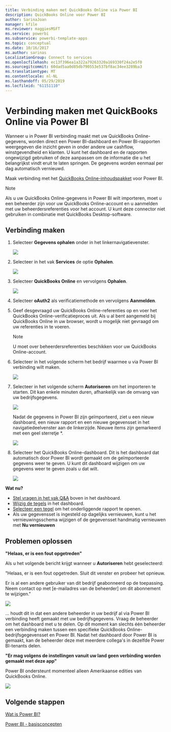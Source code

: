 ```yaml
---
title: Verbinding maken met QuickBooks Online via Power BI
description: QuickBooks Online voor Power BI
author: SarinaJoan
manager: kfile
ms.reviewer: maggiesMSFT
ms.service: powerbi
ms.subservice: powerbi-template-apps
ms.topic: conceptual
ms.date: 10/16/2017
ms.author: sarinas
LocalizationGroup: Connect to services
ms.openlocfilehash: ec13f396ea1a322a79263320a169330f24a2e5f0
ms.sourcegitcommit: 60dad5aa0d85db790553e537bf8ac34ee3289ba3
ms.translationtype: MT
ms.contentlocale: nl-NL
ms.lasthandoff: 05/29/2019
ms.locfileid: "61151110"
---
```

# <a name="connect-to-quickbooks-online-with-power-bi"></a>Verbinding maken met QuickBooks Online via Power BI
Wanneer u in Power BI verbinding maakt met uw QuickBooks Online-gegevens, worden direct een Power BI-dashboard en Power BI-rapporten weergegeven die inzicht geven in onder andere uw cashflow, winstgevendheid en klanten. U kunt het dashboard en de rapporten ongewijzigd gebruiken of deze aanpassen om de informatie die u het belangrijkst vindt eruit te laten springen. De gegevens worden eenmaal per dag automatisch vernieuwd.

Maak verbinding met het [QuickBooks Online-inhoudspakket](https://dxt.powerbi.com/getdata/services/quickbooks-online) voor Power BI.

>[!NOTE]
>Als u uw QuickBooks Online-gegevens in Power BI wilt importeren, moet u een beheerder zijn voor uw QuickBooks Online-account en u aanmelden met uw beheerdersreferenties voor het account. U kunt deze connector niet gebruiken in combinatie met QuickBooks Desktop-software. 

## <a name="how-to-connect"></a>Verbinding maken
1. Selecteer **Gegevens ophalen** onder in het linkernavigatievenster.
   
   ![](media/service-connect-to-quickbooks-online/pbi_getdata.png) 
2. Selecteer in het vak **Services** de optie **Ophalen**.
   
   ![](media/service-connect-to-quickbooks-online/pbi_getservices.png) 
3. Selecteer **QuickBooks Online** en vervolgens **Ophalen**.
   
   ![](media/service-connect-to-quickbooks-online/qbo.png)
4. Selecteer **oAuth2** als verificatiemethode en vervolgens **Aanmelden**. 
5. Geef desgevraagd uw QuickBooks Online-referenties op en voer het QuickBooks Online-verificatieproces uit. Als u al bent aangemeld bij QuickBooks Online in uw browser, wordt u mogelijk niet gevraagd om uw referenties in te voeren.
   >[!NOTE]
   >U moet over beheerdersreferenties beschikken voor uw QuickBooks Online-account.
6. Selecteer in het volgende scherm het bedrijf waarmee u via Power BI verbinding wilt maken.
   
   ![](media/service-connect-to-quickbooks-online/pbi_qbo_almost.png)
7. Selecteer in het volgende scherm **Autoriseren** om het importeren te starten. Dit kan enkele minuten duren, afhankelijk van de omvang van uw bedrijfsgegevens. 
   
   ![](media/service-connect-to-quickbooks-online/pbi_qbo_authorizesm.png)
   
   Nadat de gegevens in Power BI zijn geïmporteerd, ziet u een nieuw dashboard, een nieuw rapport en een nieuwe gegevensset in het navigatiedeelvenster aan de linkerzijde. Nieuwe items zijn gemarkeerd met een geel sterretje \*.
   
   ![](media/service-connect-to-quickbooks-online/pbi_qbo_leftnavnew.png)
8. Selecteer het QuickBooks Online-dashboard. Dit is het dashboard dat automatisch door Power BI wordt gemaakt om de geïmporteerde gegevens weer te geven. U kunt dit dashboard wijzigen om uw gegevens weer te geven zoals u dat wilt. 
   
   ![](media/service-connect-to-quickbooks-online/pbi_qbo_dash.png)

**Wat nu?**

* [Stel vragen in het vak Q&A](consumer/end-user-q-and-a.md) boven in het dashboard.
* [Wijzig de tegels](service-dashboard-edit-tile.md) in het dashboard.
* [Selecteer een tegel](consumer/end-user-tiles.md) om het onderliggende rapport te openen.
* Als uw gegevensset is ingesteld op dagelijks vernieuwen, kunt u het vernieuwingsschema wijzigen of de gegevensset handmatig vernieuwen met **Nu vernieuwen**

## <a name="troubleshooting"></a>Problemen oplossen
**"Helaas, er is een fout opgetreden"**

Als u het volgende bericht krijgt wanneer u **Autoriseren** hebt geselecteerd:

"Helaas, er is een fout opgetreden. Sluit dit venster en probeer het opnieuw.

Er is al een andere gebruiker van dit bedrijf geabonneerd op de toepassing. Neem contact op met [e-mailadres van de beheerder] om dit abonnement te wijzigen."

![](media/service-connect-to-quickbooks-online/pbi_qbo_oopssm.png)

... houdt dit in dat een andere beheerder in uw bedrijf al via Power BI verbinding heeft gemaakt met uw bedrijfsgegevens. Vraag de beheerder om het dashboard met u te delen. Op dit moment kan slechts één beheerder een verbinding maken tussen een specifieke QuickBooks Online-bedrijfsgegevensset en Power BI. Nadat het dashboard door Power BI is gemaakt, kan de beheerder deze met meerdere collega's in dezelfde Power BI-tenants delen.

**"Er mag volgens de instellingen vanuit uw land geen verbinding worden gemaakt met deze app"**

Power BI ondersteunt momenteel alleen Amerikaanse edities van QuickBooks Online. 

![](media/service-connect-to-quickbooks-online/pbi_qbo_countrynotsupported.png)

## <a name="next-steps"></a>Volgende stappen
[Wat is Power BI?](power-bi-overview.md)

[Power BI - basisconcepten](consumer/end-user-basic-concepts.md)

